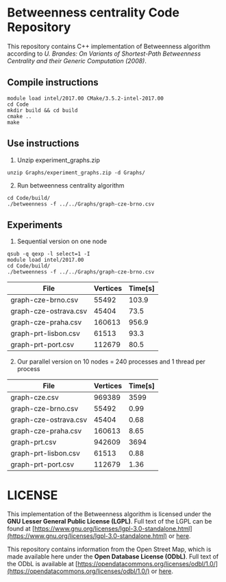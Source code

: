 # Betweenness centrality Code Repository
This repository contains C++ implementation of Betweenness algorithm according to *U. Brandes: On Variants of Shortest-Path Betweenness Centrality and their Generic Computation (2008)*.

## Compile instructions
```
module load intel/2017.00 CMake/3.5.2-intel-2017.00
cd Code
mkdir build && cd build
cmake ..
make
```
## Use instructions

1. Unzip experiment_graphs.zip
```
unzip Graphs/experiment_graphs.zip -d Graphs/
```

2. Run betweenness centrality algorithm
```
cd Code/build/
./betweenness -f ../../Graphs/graph-cze-brno.csv
```

## Experiments

1. Sequential version on one node
```
qsub -q qexp -l select=1 -I
module load intel/2017.00
cd Code/build/
./betweenness -f ../../Graphs/graph-cze-brno.csv
```

File | Vertices | Time[s]
------------- |-------------|-------------
graph-cze-brno.csv    | 55492  | 103.9
graph-cze-ostrava.csv | 45404  | 73.5
graph-cze-praha.csv   | 160613 | 956.9
graph-prt-lisbon.csv  | 61513  | 93.3
graph-prt-port.csv    | 112679 | 80.5


2. Our parallel version on 10 nodes = 240 processes and 1 thread per process

File | Vertices | Time[s]
------------- |-------------|-------------
graph-cze.csv         | 969389 | 3599
graph-cze-brno.csv    | 55492  | 0.99
graph-cze-ostrava.csv | 45404  | 0.68
graph-cze-praha.csv   | 160613 | 8.65
graph-prt.csv         | 942609 | 3694
graph-prt-lisbon.csv  | 61513  | 0.88
graph-prt-port.csv    | 112679 | 1.36


# LICENSE
This implementation of the Betweenness algorithm is licensed under the **GNU Lesser General Public License (LGPL)**. Full text of the LGPL can be found at [https://www.gnu.org/licenses/lgpl-3.0-standalone.html](https://www.gnu.org/licenses/lgpl-3.0-standalone.html) or [here](../LICENSE.LGPL.md).

This repository contains information from the Open Street Map, which is made available here under the **Open Database License (ODbL)**. Full text of the ODbL is available at [https://opendatacommons.org/licenses/odbl/1.0/](https://opendatacommons.org/licenses/odbl/1.0/) or [here](../LICENSE.ODBL.md).